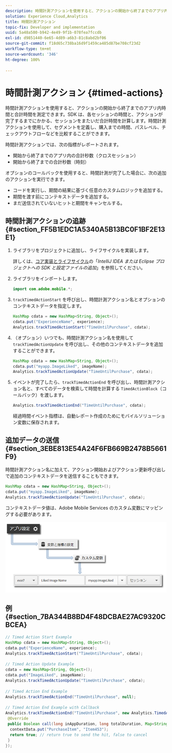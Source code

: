 ```yaml
---
description: 時間計測アクションを使用すると、アクションの開始から終了までのアプリ内時間と合計時間を測定できます。SDK は、各セッションの時間と、アクションが完了するまでにかかる、セッションをまたいだ合計時間を計算します。時間計測アクションを使用して、セグメントを定義し、購入までの時間、パスレベル、チェックアウトフローなどを比較することができます。
solution: Experience Cloud,Analytics
title: 時間計測アクション
topic-fix: Developer and implementation
uuid: 5a48a580-b942-4e49-9f1b-078fea7fccdb
exl-id: d9851440-6e65-4d89-a6b3-81c8abd2bf06
source-git-commit: f18d65c738ba16d9f1459ca485d87be708cf23d2
workflow-type: tm+mt
source-wordcount: '346'
ht-degree: 100%

---
```


# 時間計測アクション {#timed-actions}

時間計測アクションを使用すると、アクションの開始から終了までのアプリ内時間と合計時間を測定できます。SDK は、各セッションの時間と、アクションが完了するまでにかかる、セッションをまたいだ合計時間を計算します。時間計測アクションを使用して、セグメントを定義し、購入までの時間、パスレベル、チェックアウトフローなどを比較することができます。

時間計測アクションでは、次の指標がレポートされます。

* 開始から終了までのアプリ内の合計秒数（クロスセッション）
* 開始から終了までの合計秒数（時刻）

オプションのコールバックを使用すると、時間計測が完了した場合に、次の追加のアクションを実行できます。

* コードを実行し、期間の結果に基づく任意のカスタムロジックを追加する。
* 期間を渡す前にコンテキストデータを追加する。
* まだ送信されていないヒットと期間をキャンセルする。

## 時間計測アクションの追跡 {#section_FF5B1EDC1A5340A5B13BC0F1BF2E13E1}

1. ライブラリをプロジェクトに追加し、ライフサイクルを実装します。

   詳しくは、[コア実装とライフサイクル](/help/android/getting-started/dev-qs.md)の「*IntelliJ IDEA または Eclipse プロジェクトへの SDK と設定ファイルの追加*」を参照してください。
1. ライブラリをインポートします。

   ```java
   import com.adobe.mobile.*;
   ```

1. `trackTimedActionStart` を呼び出し、時間計測アクション名とオプションのコンテキストデータを指定します。

   ```java
   HashMap cdata = new HashMap<String, Object>(); 
   cdata.put("ExperienceName", experience); 
   Analytics.trackTimedActionStart("TimeUntilPurchase", cdata);
   ```

1. （オプション）いつでも、時間計測アクション名を使用して `trackTimedActionUpdate` を呼び出し、その他のコンテキストデータを追加することができます。

   ```java
   HashMap cdata = new HashMap<String, Object>(); 
   cdata.put("myapp.ImageLiked", imageName); 
   Analytics.trackTimed​ActionUpdate("TimeUntilPurchase", cdata);
   ```

1. イベントが完了したら、`trackTimedActionEnd` を呼び出し、時間計測アクション名と、すべてのデータを検索して時間を計算する `TimedActionBlock`（コールバック）を渡します。

   ```java
   Analytics.trackTimedActionEnd("TimeUntilPurchase", cdata);
   ```

   経過時間イベント指標は、自動レポート作成のためにモバイルソリューション変数に保存されます。

## 追加データの送信 {#section_3EBE813E54A24F6FB669B2478B5661F9}

時間計測アクション名に加えて、アクション開始およびアクション更新呼び出しで追加のコンテキストデータを送信することもできます。

```java
HashMap cdata = new HashMap<String, Object>(); 
cdata.put("myapp.ImageLiked", imageName); 
Analytics.trackTimed​ActionUpdate("TimeUntilPurchase", cdata);
```

コンテキストデータ値は、Adobe Mobile Services のカスタム変数にマッピングする必要があります。

![](assets/map-variable-context-ltv.png)

## 例 {#section_7BA344B8BD4F48DCBAE27AC9320CBCEA}

```java
// Timed Action Start Example 
HashMap cdata = new HashMap<String, Object>(); 
cdata.put("ExperienceName", experience); 
Analytics.trackTimedActionStart("TimeUntilPurchase", cdata); 
 
// Timed Action Update Example 
cdata = new HashMap<String, Object>(); 
cdata.put("ImageLiked", imageName); 
Analytics.trackTimed​ActionUpdate("TimeUntilPurchase", cdata); 
 
// Timed Action End Example 
Analytics.trackTimedActionEnd("TimeUntilPurchase", null); 
 
// Timed Action End Example with Callback 
Analytics.trackTimedActionEnd("TimeUntilPurchase", new Analytics.TimedActionBlock<Boolean>() { 
 @Override 
 public Boolean call(long inAppDuration, long totalDuration, Map<String, Object> contextData) { 
  contextData.put("PurchaseItem", "Item453"); 
  return true; // return true to send the hit, false to cancel 
 } 
});
```
